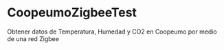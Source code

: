 # CoopeumoZigbeeTest
Obtener datos de Temperatura, Humedad y CO2 en Coopeumo por medio de una red Zigbee
